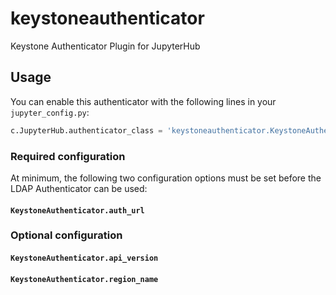 # keystoneauthenticator

Keystone Authenticator Plugin for JupyterHub

## Usage ##

You can enable this authenticator with the following lines in your
`jupyter_config.py`:

```python
c.JupyterHub.authenticator_class = 'keystoneauthenticator.KeystoneAuthenticator'
```

### Required configuration ###

At minimum, the following two configuration options must be set before
the LDAP Authenticator can be used:

#### `KeystoneAuthenticator.auth_url` ####

### Optional configuration ###

#### `KeystoneAuthenticator.api_version` ####

#### `KeystoneAuthenticator.region_name` ####
